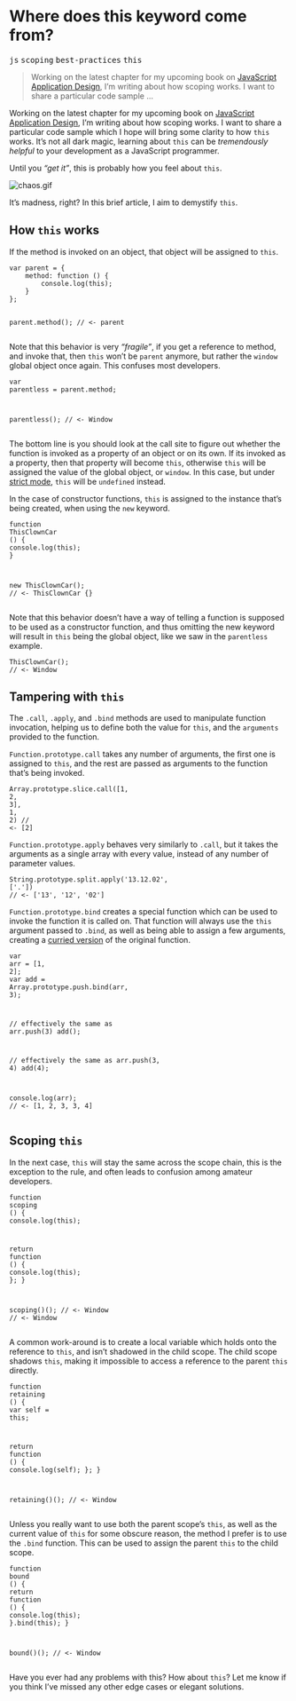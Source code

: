 <div></div>

<h1>Where does this keyword come from?</h1>

<p><kbd>js</kbd> <kbd>scoping</kbd> <kbd>best-practices</kbd> <kbd>this</kbd></p>

<blockquote><p>Working on the latest chapter for my upcoming book on <a href="http://bevacqua.io/buildfirst" target="_blank">JavaScript Application Design</a>, I&#x2019;m writing about how scoping works. I want to share a particular code sample &#x2026;</p></blockquote>

<div><p>Working on the latest chapter for my upcoming book on <a href="http://bevacqua.io/buildfirst" target="_blank">JavaScript Application Design</a>, I&#x2019;m writing about how scoping works. I want to share a particular code sample which I hope will bring some clarity to how <code class="md-code md-code-inline">this</code> works. It&#x2019;s not all dark magic, learning about <code class="md-code md-code-inline">this</code> can be <em>tremendously helpful</em> to your development as a JavaScript programmer.</p></div>

<div></div>

<div><p>Until you <em>&#x201C;get it&#x201D;</em>, this is probably how you feel about <code class="md-code md-code-inline">this</code>.</p> <p><img src="https://raw.github.com/bevacqua/buildfirst/master/images/chaos.gif" alt="chaos.gif"></p> <p>It&#x2019;s madness, right? In this brief article, I aim to demystify <code class="md-code md-code-inline">this</code>.</p></div>

<div><h2 id="how-this-works">How <code class="md-code md-code-inline">this</code> works</h2> <p>If the method is invoked on an object, that object will be assigned to <code class="md-code md-code-inline">this</code>.</p> <pre class="md-code-block"><code class="md-code md-lang-javascript"><span class="md-code-keyword">var</span> parent = {
    method: <span class="md-code-function"><span class="md-code-keyword">function</span> <span class="md-code-params">()</span> </span>{
        <span class="md-code-built_in">console</span>.log(<span class="md-code-keyword">this</span>);
    }
};

parent.method();
<span class="md-code-comment">// &lt;- parent</span>
</code></pre> <p>Note that this behavior is very <em>&#x201C;fragile&#x201D;</em>, if you get a reference to method, and invoke that, then <code class="md-code md-code-inline">this</code> won&#x2019;t be <code class="md-code md-code-inline">parent</code> anymore, but rather the <code class="md-code md-code-inline">window</code> global object once again. This confuses most developers.</p> <pre class="md-code-block"><code class="md-code md-lang-javascript"><span class="md-code-keyword">var</span> parentless = parent.method;

parentless();
<span class="md-code-comment">// &lt;- Window</span>
</code></pre> <p>The bottom line is you should look at the call site to figure out whether the function is invoked as a property of an object or on its own. If its invoked as a property, then that property will become <code class="md-code md-code-inline">this</code>, otherwise <code class="md-code md-code-inline">this</code> will be assigned the value of the global object, or <code class="md-code md-code-inline">window</code>. In this case, but under <a href="https://developer.mozilla.org/en-US/docs/Web/JavaScript/Reference/Functions_and_function_scope/Strict_mode" target="_blank" aria-label="Strict mode explained on MDN">strict mode</a>, <code class="md-code md-code-inline">this</code> will be <code class="md-code md-code-inline">undefined</code> instead.</p> <p>In the case of constructor functions, <code class="md-code md-code-inline">this</code> is assigned to the instance that&#x2019;s being created, when using the <code class="md-code md-code-inline">new</code> keyword.</p> <pre class="md-code-block"><code class="md-code md-lang-javascript"><span class="md-code-function"><span class="md-code-keyword">function</span> <span class="md-code-title">ThisClownCar</span> <span class="md-code-params">()</span> </span>{
  <span class="md-code-built_in">console</span>.log(<span class="md-code-keyword">this</span>);
}

<span class="md-code-keyword">new</span> ThisClownCar();
<span class="md-code-comment">// &lt;- ThisClownCar {}</span>
</code></pre> <p>Note that this behavior doesn&#x2019;t have a way of telling a function is supposed to be used as a constructor function, and thus omitting the new keyword will result in <code class="md-code md-code-inline">this</code> being the global object, like we saw in the <code class="md-code md-code-inline">parentless</code> example.</p> <pre class="md-code-block"><code class="md-code md-lang-javascript">ThisClownCar();
<span class="md-code-comment">// &lt;- Window</span>
</code></pre> <h2 id="tampering-with-this">Tampering with <code class="md-code md-code-inline">this</code></h2> <p>The <code class="md-code md-code-inline">.call</code>, <code class="md-code md-code-inline">.apply</code>, and <code class="md-code md-code-inline">.bind</code> methods are used to manipulate function invocation, helping us to define both the value for <code class="md-code md-code-inline">this</code>, and the <code class="md-code md-code-inline">arguments</code> provided to the function.</p> <p><code class="md-code md-code-inline">Function.prototype.call</code> takes any number of arguments, the first one is assigned to <code class="md-code md-code-inline">this</code>, and the rest are passed as arguments to the function that&#x2019;s being invoked.</p> <pre class="md-code-block"><code class="md-code md-lang-javascript"><span class="md-code-built_in">Array</span>.prototype.slice.call([<span class="md-code-number">1</span>, <span class="md-code-number">2</span>, <span class="md-code-number">3</span>], <span class="md-code-number">1</span>, <span class="md-code-number">2</span>)
<span class="md-code-comment">// &lt;- [2]</span>
</code></pre> <p><code class="md-code md-code-inline">Function.prototype.apply</code> behaves very similarly to <code class="md-code md-code-inline">.call</code>, but it takes the arguments as a single array with every value, instead of any number of parameter values.</p> <pre class="md-code-block"><code class="md-code md-lang-javascript"><span class="md-code-built_in">String</span>.prototype.split.apply(<span class="md-code-string">&apos;13.12.02&apos;</span>, [<span class="md-code-string">&apos;.&apos;</span>])
<span class="md-code-comment">// &lt;- [&apos;13&apos;, &apos;12&apos;, &apos;02&apos;]</span>
</code></pre> <p><code class="md-code md-code-inline">Function.prototype.bind</code> creates a special function which can be used to invoke the function it is called on. That function will always use the <code class="md-code md-code-inline">this</code> argument passed to <code class="md-code md-code-inline">.bind</code>, as well as being able to assign a few arguments, creating a <a href="http://en.wikipedia.org/wiki/Currying" target="_blank" aria-label="Currying on Wikipedia">curried version</a> of the original function.</p> <pre class="md-code-block"><code class="md-code md-lang-javascript"><span class="md-code-keyword">var</span> arr = [<span class="md-code-number">1</span>, <span class="md-code-number">2</span>];
<span class="md-code-keyword">var</span> add = <span class="md-code-built_in">Array</span>.prototype.push.bind(arr, <span class="md-code-number">3</span>);

<span class="md-code-comment">// effectively the same as arr.push(3)</span>
add();

<span class="md-code-comment">// effectively the same as arr.push(3, 4)</span>
add(<span class="md-code-number">4</span>);

<span class="md-code-built_in">console</span>.log(arr);
<span class="md-code-comment">// &lt;- [1, 2, 3, 3, 4]</span>
</code></pre> <h2 id="scoping-this">Scoping <code class="md-code md-code-inline">this</code></h2> <p>In the next case, <code class="md-code md-code-inline">this</code> will stay the same across the scope chain, this is the exception to the rule, and often leads to confusion among amateur developers.</p> <pre class="md-code-block"><code class="md-code md-lang-javascript"><span class="md-code-function"><span class="md-code-keyword">function</span> <span class="md-code-title">scoping</span> <span class="md-code-params">()</span> </span>{
  <span class="md-code-built_in">console</span>.log(<span class="md-code-keyword">this</span>);

  <span class="md-code-keyword">return</span> <span class="md-code-function"><span class="md-code-keyword">function</span> <span class="md-code-params">()</span> </span>{
    <span class="md-code-built_in">console</span>.log(<span class="md-code-keyword">this</span>);
  };
}

scoping()();
<span class="md-code-comment">// &lt;- Window</span>
<span class="md-code-comment">// &lt;- Window</span>
</code></pre> <p>A common work-around is to create a local variable which holds onto the reference to <code class="md-code md-code-inline">this</code>, and isn&#x2019;t shadowed in the child scope. The child scope shadows <code class="md-code md-code-inline">this</code>, making it impossible to access a reference to the parent <code class="md-code md-code-inline">this</code> directly.</p> <pre class="md-code-block"><code class="md-code md-lang-javascript"><span class="md-code-function"><span class="md-code-keyword">function</span> <span class="md-code-title">retaining</span> <span class="md-code-params">()</span> </span>{
  <span class="md-code-keyword">var</span> self = <span class="md-code-keyword">this</span>;

  <span class="md-code-keyword">return</span> <span class="md-code-function"><span class="md-code-keyword">function</span> <span class="md-code-params">()</span> </span>{
    <span class="md-code-built_in">console</span>.log(self);
  };
}

retaining()();
<span class="md-code-comment">// &lt;- Window</span>
</code></pre> <p>Unless you really want to use both the parent scope&#x2019;s <code class="md-code md-code-inline">this</code>, as well as the current value of <code class="md-code md-code-inline">this</code> for some obscure reason, the method I prefer is to use the <code class="md-code md-code-inline">.bind</code> function. This can be used to assign the parent <code class="md-code md-code-inline">this</code> to the child scope.</p> <pre class="md-code-block"><code class="md-code md-lang-javascript"><span class="md-code-function"><span class="md-code-keyword">function</span> <span class="md-code-title">bound</span> <span class="md-code-params">()</span> </span>{
  <span class="md-code-keyword">return</span> <span class="md-code-function"><span class="md-code-keyword">function</span> <span class="md-code-params">()</span> </span>{
    <span class="md-code-built_in">console</span>.log(<span class="md-code-keyword">this</span>);
  }.bind(<span class="md-code-keyword">this</span>);
}

bound()();
<span class="md-code-comment">// &lt;- Window</span>
</code></pre> <p>Have you ever had any problems with this? How about <code class="md-code md-code-inline">this</code>? Let me know if you think I&#x2019;ve missed any other edge cases or elegant solutions.</p></div>

